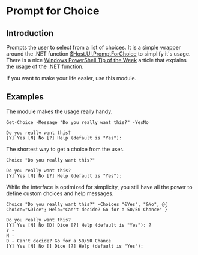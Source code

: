 # Prompt for Choice

## Introduction

Prompts the user to select from a list of choices. It is a simple wrapper around the .NET function [$Host.UI.PromptForChoice](https://docs.microsoft.com/en-us/dotnet/api/system.management.automation.host.pshostuserinterface.promptforchoice) to simplify it's usage.
There is a nice [Windows PowerShell Tip of the Week](https://docs.microsoft.com/en-us/previous-versions/windows/it-pro/windows-powershell-1.0/ff730939(v=technet.10)) article that explains the usage of the .NET function.

If you want to make your life easier, use this module.

## Examples

The module makes the usage really handy.

````
Get-Choice -Message "Do you really want this?" -YesNo

Do you really want this?
[Y] Yes [N] No [?] Help (default is "Yes"):
````

The shortest way to get a choice from the user.

````
Choice "Do you really want this?"

Do you really want this?
[Y] Yes [N] No [?] Help (default is "Yes"):
````

While the interface is optimized for simplicity, you still have all the power to define custom choices and help messages.

````
Choice "Do you really want this?" -Choices "&Yes", "&No", @{ Choice="&Dice"; Help="Can't decide? Go for a 50/50 Chance" }

Do you really want this?
[Y] Yes [N] No [D] Dice [?] Help (default is "Yes"): ?
Y -
N -
D - Can't decide? Go for a 50/50 Chance
[Y] Yes [N] No [] Dice [?] Help (default is "Yes"):
````
